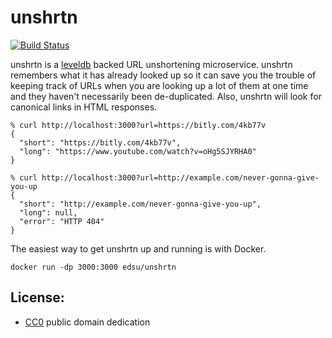 # unshrtn

[![Build Status](https://secure.travis-ci.org/edsu/unshrtn.png)](http://travis-ci.org/edsu/unshrtn)

unshrtn is a [leveldb][1] backed URL unshortening microservice. unshrtn
remembers what it has already looked up so it can save you the trouble of
keeping track of URLs when you are looking up a lot of them at one time and they
haven't necessarily been de-duplicated. Also, unshrtn will look for canonical
links in HTML responses.

    % curl http://localhost:3000?url=https://bitly.com/4kb77v
    {
      "short": "https://bitly.com/4kb77v",
      "long": "https://www.youtube.com/watch?v=oHg5SJYRHA0"
    }

    % curl http://localhost:3000?url=http://example.com/never-gonna-give-you-up
    {
      "short": "http://example.com/never-gonna-give-you-up",
      "long": null,
      "error": "HTTP 404"
    }

The easiest way to get unshrtn up and running is with Docker. 

    docker run -dp 3000:3000 edsu/unshrtn

## License:

* [CC0](LICENSE) public domain dedication


[1]: https://code.google.com/p/leveldb/
[2]: http://nodejs.org
